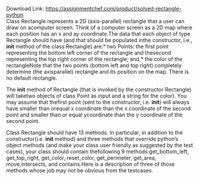Download Link: https://assignmentchef.com/product/solved-rectangle-python
<br>
Class Rectangle represents a 2D (axis-parallel) rectangle that a user can draw on acomputer screen. Think of a computer screen as a 2D map where each position has an x and ay coordinate.The data that each object of type Rectangle should have (and that should be populated inthe constructor, i.e., __init__ method of the class Rectangle) are:* two Points: the first point representing the bottom left corner of the rectangle and thesecond representing the top right corner of the rectangle; and,* the color of the rectangleNote that the two points (bottom left and top right) completely determine (the axisparallel) rectangle and its position on the map. There is no default rectangle.

The __init__ method of Rectangle (that is invoked by the constructor Rectangle) will taketwo objects of class Point as input and a string for the color). You may assume that thefirst point (sent to the constructor, i.e. __init__) will always have smaller than orequal x coordinate than the x coordinate of the second point and smaller than or equal ycoordinate than the y coordinate of the second point.

Class Rectangle should have 13 methods. In particular, in addition to the constructor(i.e. __init__ method) and three methods that override python’s object methods (and make your class user friendly as suggested by the test cases), your class should contain thefollowing 9 methods:get_bottom_left, get_top_right, get_color, reset_color, get_perimeter, get_area, move,intersects, and contains.Here is a description of three of those methods whose job may not be obvious from the testcases.